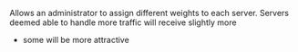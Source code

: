 Allows an administrator to assign different weights to each server. Servers deemed able to handle more traffic will receive slightly more
- some will be more attractive